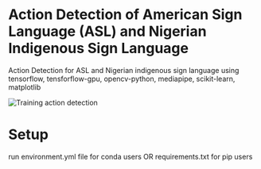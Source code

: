 # Action Detection of American Sign Language (ASL) and Nigerian Indigenous Sign Language 
Action Detection for ASL and Nigerian indigenous sign language using tensorflow, tensforflow-gpu, opencv-python, mediapipe, scikit-learn, matplotlib

![Training action detection](https://res.cloudinary.com/glittering-rocks-ltd/image/upload/v1718793265/c8gusrblc99t39jd7bmv.png)

# Setup 
run environment.yml file for conda users OR requirements.txt for pip users
